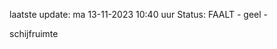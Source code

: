 laatste update: 
ma 13-11-2023 10:40   uur 
Status: FAALT - geel - 
<div class="service Y">schijfruimte</div>